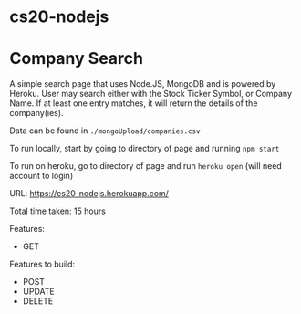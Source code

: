 # cs20-nodejs

<h1> Company Search </h1>

A simple search page that uses Node.JS, MongoDB and is powered by Heroku.
User may search either with the Stock Ticker Symbol, or Company Name.
If at least one entry matches, it will return the details of the company(ies).

Data can be found in `./mongoUpload/companies.csv`

To run locally, start by going to directory of page and running `npm start`

To run on heroku, go to directory of page and run `heroku open` (will need account to login)

URL: https://cs20-nodejs.herokuapp.com/

Total time taken: 15 hours

Features:
- GET

Features to build:
- POST
- UPDATE
- DELETE


